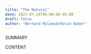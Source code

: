```yaml
---
title: "The Natural"
date: 2022-07-24T00:00:00-05:00
draft: false
author: "Bernard Malamud/Kevin Baker"
---
```


SUMMARY

<!--more-->

CONTENT